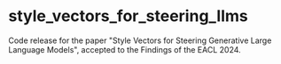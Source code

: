 # style_vectors_for_steering_llms
Code release for the paper "Style Vectors for Steering Generative Large Language Models", accepted to the Findings of the EACL 2024.
